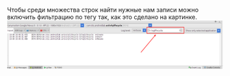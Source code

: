 Чтобы среди множества строк найти нужные нам записи можно включить фильтрацию по тегу так, как это сделано на картинке.	
![Фильтрация логов](https://github.com/Kalter/android2ndcourse/blob/master/lesson_1/ActivityLifecycle/logs_image.png)

